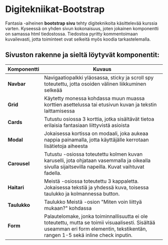 # Digitekniikat-Bootstrap

Fantasia -aiheinen **bootstrap sivu** tehty digiteknikoita käsittelevää kurssia varten. Kyseessä on yhden sivun kokonaisuus, joten jokainen komponentti on samassa html tiedostossa. Tiedostoa pyritty kommentoimaan kuvailevasti, jotta toiminteet ovat selkeitä myös koodia tarkastelemalla.

## Sivuston rakenne ja sieltä löytyvät komponentit:

| Komponentti       | Kuvaus |
|-------------------|--------|
| **Navbar**       | Navigaatiopalkki yläosassa, sticky ja scroll spy toteutettu, jotta osoiden välinen liikkuminen selkeää |
| **Grid** | Käytetty monessa kohdassa muun muassa korttien asettelussa tai etusivun kuvan ja tekstin laittamisessa |
| **Cards**        | Tutustu osiossa 3 korttia, jotka sisältävät tietoa erilaisia fantasiaan liittyvistä asioista |
| **Modal**        | Jokaisessa kortissa on modaali, joka aukeaa nappia painamalla, jotta käyttäjälle kerrotaan lisätietoja aiheesta |
| **Carousel**       | Tutustu -osiossa toteutettu kolmen kuvan karuselli, jota ohjataan vasemmalla ja oikealla sivulla sijaitsevilla napeilla. Kuvat vaihtuvat fadella. |
| **Haitari** | Meistä -osiossa toteutettu 3 kappaletta. Jokaisessa tekstiä ja yhdessä kuva, toisessa taulukko ja kolmannessa button. |
| **Taulukko**| Taulukko Meistä -osion "Miten voin liittyä mukaan?" kohdassa |
| **Form** | Palautelomake, jonka toiminnallisuutta ei ole toteutettu, mutta se toimii visuaalisesti. Sisältää useamman eri form elementin, tekstikentän, rangen 1-5 sekä inline check inputin. |